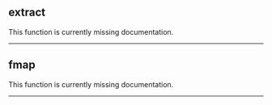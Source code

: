 ## extract

This function is currently missing documentation.

---

## fmap

This function is currently missing documentation.

---


